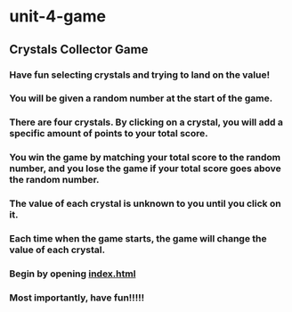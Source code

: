 # unit-4-game

## Crystals Collector Game

### Have fun selecting crystals and trying to land on the value!

### You will be given a random number at the start of the game.

### There are four crystals. By clicking on a crystal, you will add a specific amount of points to your total score.

### You win the game by matching your total score to the random number, and you lose the game if your total score goes above the random number.

### The value of each crystal is unknown to you until you click on it.

### Each time when the game starts, the game will change the value of each crystal.

### Begin by opening <a href="https://mlech413.github.io/unit-4-game/index.html">index.html</a>

### Most importantly, have fun!!!!!

